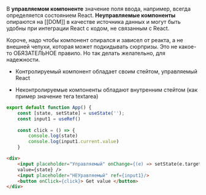 В **управляемом компоненте** значение поля ввода, например, всегда определяется состоянием React.
**Неуправляемые компоненты** опираются на [[DOM]] в качестве источника данных и могут быть удобны при интеграции React с кодом, не связанным с React.

Короче, надо чтобы компонент опирался и зависел от реакта, а не внешней чепухи, которая может подкидывать сюрпризы. Это не какое-то ОБЯЗАТЕЛЬНОЕ правило. Но так делать желательно, для надежности.

-   Контролируемый компонент обладает своим стейтом, управляемый React
    
-  Неконтролируемые компоненты обладают внутренним стейтом (как пример
    значение тега textarea)

```js
export default function App() {
	const [state, setState] = useState('');
	const input1 = useRef()
	
	const click = () => {
		console.log(state)
		console.log(input1.current.value)
	}

```
```html
<div>
	<input placeholder="Управляемый" onChange={(e) => setState(e.target.value)} 
	value={state} />
	<input placeholder="НЕУравляемый" ref={input1}/>
	<button onClick={click}> Get value </button>
</div>
```

